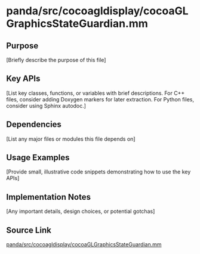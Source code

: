 # panda/src/cocoagldisplay/cocoaGLGraphicsStateGuardian.mm

## Purpose
[Briefly describe the purpose of this file]

## Key APIs
[List key classes, functions, or variables with brief descriptions.
For C++ files, consider adding Doxygen markers for later extraction.
For Python files, consider using Sphinx autodoc.]

## Dependencies
[List any major files or modules this file depends on]

## Usage Examples
[Provide small, illustrative code snippets demonstrating how to use the key APIs]

## Implementation Notes
[Any important details, design choices, or potential gotchas]

## Source Link
[panda/src/cocoagldisplay/cocoaGLGraphicsStateGuardian.mm](link_to_source_repository/panda/src/cocoagldisplay/cocoaGLGraphicsStateGuardian.mm)
